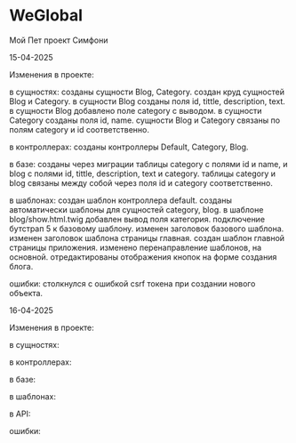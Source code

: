 # WeGlobal
Мой Пет проект Симфони

15-04-2025

Изменения в проекте:

в сущностях:
созданы сущности Blog, Category.
создан круд сущностей Blog и Category.
в сущности Blog созданы поля id, tittle, description, text.
в сущности Blog добавлено поле category с выводом.
в сущности Category созданы поля id, name.
сущности Blog и Category связаны по полям category и id соответственно.

в контроллерах:
созданы контроллеры Default, Category, Blog.

в базе:
созданы через миграции таблицы category с полями id и name, и blog с полями id, tittle, description, text и category.
таблицы category и blog связаны между собой через поля id и category соответственно.

в шаблонах:
создан шаблон контроллера default.
созданы автоматически шаблоны для сущностей category, blog.
в шаблоне blog/show.html.twig добавлен вывод поля категория.
подключение бутстрап 5 к базовому шаблону.
изменен заголовок базового шаблона.
изменен заголовок шаблона страницы главная.
создан шаблон главной страницы приложения.
изменено перенаправление шаблонов, на основной.
отредактированы отображения кнопок на форме создания блога.

ошибки: 
столкнулся с ошибкой csrf токена при создании нового объекта.

16-04-2025

Изменения в проекте:

в сущностях:

в контроллерах:

в базе:

в шаблонах:

в API:

ошибки: